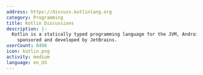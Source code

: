 ```yaml
---
address: https://discuss.kotlinlang.org
category: Programming
title: Kotlin Discussions
description: |-
  Kotlin is a statically typed programming language for the JVM, Android and the browser
    sponsored and developed by JetBrains.
userCount: 8496
icon: kotlin.png
activity: medium
language: en_US
---
```

